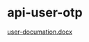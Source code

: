 # api-user-otp
[user-documation.docx](https://github.com/mahesh97u/api-user-otp/files/11020894/user-documation.docx)
